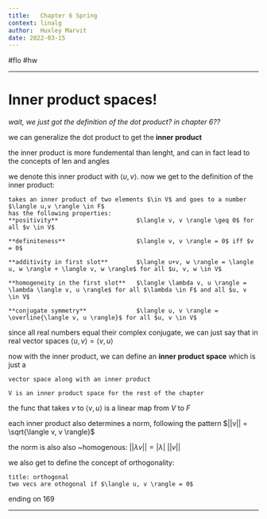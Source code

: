 ```yaml
---
title:   Chapter 6 Spring
context: linalg
author:  Huxley Marvit
date: 2022-03-15
---
```


#flo #hw

***

# Inner product spaces!
*wait, we just got the definition of the dot product? in chapter 6??*


we can generalize the dot product to get the **inner product**

the inner product is more fundemental than lenght, and can in fact lead to the concepts of len and angles

we denote this inner product with $\langle u, v \rangle$.
now we get to the definition of the inner product:

```ad-def
takes an inner product of two elements $\in V$ and goes to a number $\langle u,v \rangle \in F$
has the following properties:
**positivity** 						$\langle v, v \rangle \geq 0$ for all $v \in V$

**definiteness** 					$\langle v, v \rangle = 0$ iff $v = 0$

**additivity in first slot** 		$\langle u+v, w \rangle = \langle u, w \rangle + \langle v, w \rangle$ for all $u, v, w \in V$

**homogeneity in the first slot** 	$\langle \lambda v, u \rangle = \lambda \langle v, u \rangle$ for all $\lambda \in F$ and all $u, v \in V$

**conjugate symmetry** 				$\langle u, v \rangle = \overline{\langle v, u \rangle}$ for all $u, v \in V$
```

since all real numbers equal their complex conjugate, we can just say that in real vector spaces $\langle u, v \rangle = \langle v, u \rangle$ 

now with the inner product, we can define an **inner product space**
which is just a
```ad-def
vector space along with an inner product
```

```ad-tip
V is an inner product space for the rest of the chapter
```

the func that takes $v$ to $\langle v, u \rangle$ is a linear map from $V$ to $F$

each inner product also determines a norm, following the pattern $||v|| = \sqrt{\langle v, v \rangle}$

the norm is also also ~homogenous: $||\lambda v || = |\lambda| \text{ }||v||$

we also get to define the concept of orthogonality:
```ad-def
title: orthogonal
two vecs are othogonal if $\langle u, v \rangle = 0$
```

ending on 169
***










